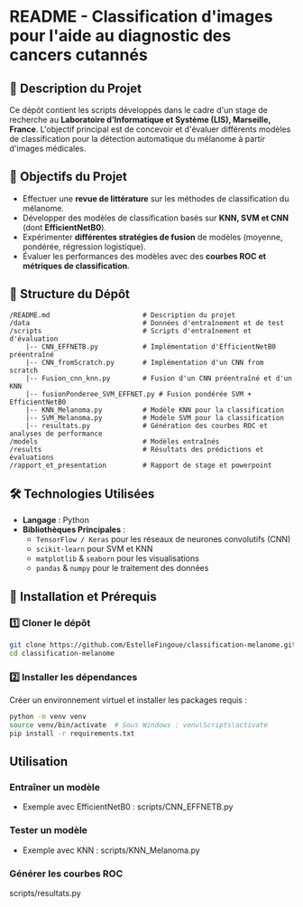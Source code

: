 # README - Classification d'images pour l'aide au diagnostic des cancers cutannés

## 📌 Description du Projet
Ce dépôt contient les scripts développés dans le cadre d'un stage de recherche au **Laboratoire d’Informatique et Système (LIS), Marseille, France**. L'objectif principal est de concevoir et d'évaluer différents modèles de classification pour la détection automatique du mélanome à partir d'images médicales.

## 🚀 Objectifs du Projet
- Effectuer une **revue de littérature** sur les méthodes de classification du mélanome.
- Développer des modèles de classification basés sur **KNN, SVM et CNN** (dont **EfficientNetB0**).
- Expérimenter **différentes stratégies de fusion** de modèles (moyenne, pondérée, régression logistique).
- Évaluer les performances des modèles avec des **courbes ROC et métriques de classification**.

## 📂 Structure du Dépôt
```
/README.md                       # Description du projet
/data                            # Données d'entraînement et de test
/scripts                         # Scripts d'entraînement et d'évaluation
    |-- CNN_EFFNETB.py           # Implémentation d'EfficientNetB0 préentraîné
    |-- CNN_fromScratch.py       # Implémentation d'un CNN from scratch
    |-- Fusion_cnn_knn.py        # Fusion d'un CNN préentraîné et d'un KNN
    |-- fusionPonderee_SVM_EFFNET.py # Fusion pondérée SVM + EfficientNetB0
    |-- KNN_Melanoma.py          # Modèle KNN pour la classification
    |-- SVM_Melanoma.py          # Modèle SVM pour la classification
    |-- resultats.py             # Génération des courbes ROC et analyses de performance
/models                          # Modèles entraînés
/results                         # Résultats des prédictions et évaluations
/rapport_et_presentation         # Rapport de stage et powerpoint
```

## 🛠️ Technologies Utilisées
- **Langage** : Python
- **Bibliothèques Principales** :
  - `TensorFlow / Keras` pour les réseaux de neurones convolutifs (CNN)
  - `scikit-learn` pour SVM et KNN
  - `matplotlib` & `seaborn` pour les visualisations
  - `pandas` & `numpy` pour le traitement des données

## 🔧 Installation et Prérequis
### 1️⃣ Cloner le dépôt
```bash
git clone https://github.com/EstelleFingoue/classification-melanome.git
cd classification-melanome
```

### 2️⃣ Installer les dépendances
Créer un environnement virtuel et installer les packages requis :
```bash
python -m venv venv
source venv/bin/activate  # Sous Windows : venv\Scripts\activate
pip install -r requirements.txt
```

##  Utilisation
###  Entraîner un modèle
- Exemple avec EfficientNetB0 :
scripts/CNN_EFFNETB.py 

###  Tester un modèle
- Exemple avec KNN :
scripts/KNN_Melanoma.py

###  Générer les courbes ROC
 scripts/resultats.py 






